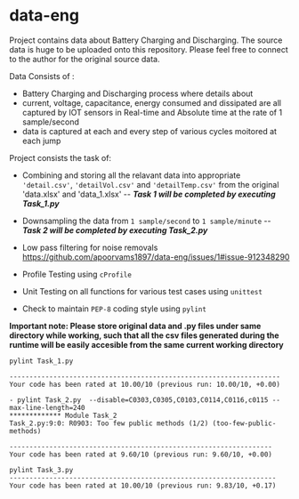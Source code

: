 # data-eng

Project contains data about Battery Charging and Discharging. The source data is huge to be uploaded onto this repository. Please feel free to connect to the author for the original source data.

Data Consists of :
- Battery Charging and Discharging process where details about
- current, voltage, capacitance, energy consumed and dissipated are all captured by IOT sensors in Real-time and Absolute time at the rate of 1 sample/second
- data is captured at each and every step of various cycles moitored at each jump

Project consists the task of:
- Combining and storing all the relavant data into appropriate `'detail.csv'`, `'detailVol.csv'` and `'detailTemp.csv'` from the original 'data.xlsx' and 'data_1.xlsx' 
  -- ***Task 1 will be completed by executing Task_1.py***
- Downsampling the data from `1 sample/second` to `1 sample/minute` -- ***Task 2 will be completed by executing Task_2.py***
- Low pass filtering for noise removals
https://github.com/apoorvams1897/data-eng/issues/1#issue-912348290

- Profile Testing using `cProfile`
- Unit Testing on all functions for various test cases using `unittest`
- Check to maintain `PEP-8` coding style using `pylint`

**Important note: Please store original data and .py files under same directory while working, such that all the csv files generated during the runtime will be easily accesible from the same current working directory**

``` 
pylint Task_1.py  

--------------------------------------------------------------------
Your code has been rated at 10.00/10 (previous run: 10.00/10, +0.00)
```
```
- pylint Task_2.py  --disable=C0303,C0305,C0103,C0114,C0116,c0115 --max-line-length=240
************* Module Task_2
Task_2.py:9:0: R0903: Too few public methods (1/2) (too-few-public-methods)

------------------------------------------------------------------
Your code has been rated at 9.60/10 (previous run: 9.60/10, +0.00)
```
```
pylint Task_3.py 
-------------------------------------------------------------------
Your code has been rated at 10.00/10 (previous run: 9.83/10, +0.17)

```
